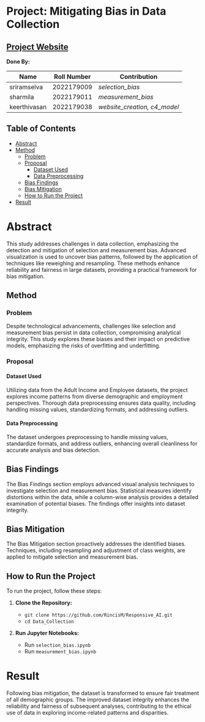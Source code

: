 # Project: Mitigating Bias in Data Collection

## [Project Website](https://datacollectionbiasmitigation.netlify.app/)

**Done By:**

| Name          | Roll Number  | Contribution         |
| ------------- | ------------ | -------------------- |
| sriramselva    | 2022179009   | *selection_bias*     |
| sharmila       | 2022179011   | *measurement_bias*   |
| keerthivasan   | 2022179038   | *website_creation, c4_model* |

## Table of Contents
- [Abstract](#abstract)
- [Method](#method)
  - [Problem](#problem)
  - [Proposal](#proposal)
    - [Dataset Used](#dataset-used)
    - [Data Preprocessing](#data-preprocessing)
  - [Bias Findings](#bias-findings)
  - [Bias Mitigation](#bias-mitigation)
  - [How to Run the Project](#how-to-run-the-project)
- [Result](#result)

# Abstract
This study addresses challenges in data collection, emphasizing the detection and mitigation of selection and measurement bias. Advanced visualization is used to uncover bias patterns, followed by the application of techniques like reweighing and resampling. These methods enhance reliability and fairness in large datasets, providing a practical framework for bias mitigation.

## Method
### Problem
Despite technological advancements, challenges like selection and measurement bias persist in data collection, compromising analytical integrity. This study explores these biases and their impact on predictive models, emphasizing the risks of overfitting and underfitting.

### Proposal
#### Dataset Used
Utilizing data from the Adult Income and Employee datasets, the project explores income patterns from diverse demographic and employment perspectives. Thorough data preprocessing ensures data quality, including handling missing values, standardizing formats, and addressing outliers.

#### Data Preprocessing
The dataset undergoes preprocessing to handle missing values, standardize formats, and address outliers, enhancing overall cleanliness for accurate analysis and bias detection.

## Bias Findings
The Bias Findings section employs advanced visual analysis techniques to investigate selection and measurement bias. Statistical measures identify distortions within the data, while a column-wise analysis provides a detailed examination of potential biases. The findings offer insights into dataset integrity.

## Bias Mitigation
The Bias Mitigation section proactively addresses the identified biases. Techniques, including resampling and adjustment of class weights, are applied to mitigate selection and measurement bias.

## How to Run the Project
To run the project, follow these steps:

1. **Clone the Repository:**
   - `git clone https://github.com/RincisM/Responsive_AI.git`
   - `cd Data_Collection`

2. **Run Jupyter Notebooks:**
   - Run `selection_bias.ipynb`
   - Run `measurement_bias.ipynb`

# Result
Following bias mitigation, the dataset is transformed to ensure fair treatment of all demographic groups. The improved dataset integrity enhances the reliability and fairness of subsequent analyses, contributing to the ethical use of data in exploring income-related patterns and disparities.
